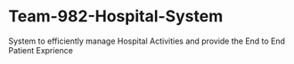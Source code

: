 # Team-982-Hospital-System
System to efficiently manage Hospital Activities and provide the End to End Patient Exprience
